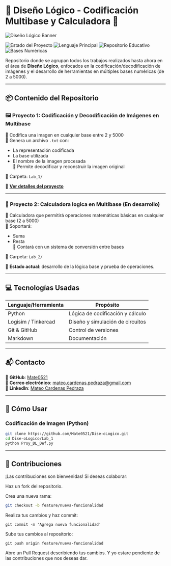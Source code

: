# 🧠 Diseño Lógico - Codificación Multibase y Calculadora 🔢  
![Diseño Lógico Banner](https://tallerelectronica.com/wp-content/uploads/2018/06/circuito-computadora-4-bits-v2.png)

![Estado del Proyecto](https://img.shields.io/badge/estado-en%20progreso-yellow)
![Lenguaje Principal](https://img.shields.io/badge/python-%2314354C.svg?logo=python&logoColor=white)
![Repositorio Educativo](https://img.shields.io/badge/educativo-sí-blue)
![Bases Numéricas](https://img.shields.io/badge/bases-2%20a%205000-orange)

Repositorio donde se agrupan todos los trabajos realizados hasta ahora en el área de **Diseño Lógico**, enfocados en la codificación/decodificación de imágenes y el desarrollo de herramientas en múltiples bases numéricas (de 2 a 5000).

---

## 📦 Contenido del Repositorio

### 🖼 Proyecto 1: Codificación y Decodificación de Imágenes en Multibase

🔹 Codifica una imagen en cualquier base entre 2 y 5000  
🔹 Genera un archivo `.txt` con:
- La representación codificada
- La base utilizada
- El nombre de la imagen procesada  
🔹 Permite decodificar y reconstruir la imagen original

📂 Carpeta: `Lab_1/`

🔗 **[Ver detalles del proyecto](Lab_1/README.md)**

---

### 🧮 Proyecto 2: Calculadora logica en Multibase (En desarrollo)

🔹 Calculadora que permitirá operaciones matemáticas básicas en cualquier base (2 a 5000)  
🔹 Soportará:
- Suma
- Resta  
🔹 Contará con un sistema de conversión entre bases  

📂 Carpeta: `Lab_2/`

🔧 **Estado actual**: desarrollo de la lógica base y prueba de operaciones.

---

## 💻 Tecnologías Usadas

| Lenguaje/Herramienta | Propósito |
|----------------------|-----------|
| Python               | Lógica de codificación y cálculo |
| Logisim / Tinkercad  | Diseño y simulación de circuitos |
| Git & GitHub         | Control de versiones |
| Markdown             | Documentación |

---

## 📬 Contacto

🔹 **GitHub**: [Mate0521](https://github.com/Mate0521)  
🔹 **Correo electrónico**: [mateo.cardenas.pedraza@gmail.com](mailto:mateo.cardenas.pedraza@gmail.com)  
🔹 **LinkedIn**: [Mateo Cardenas Pedraza](https://www.linkedin.com/in/mateo-cardenas-pedraza-428340267/)

---

## 🚀 Cómo Usar

### Codificación de Imagen (Python)

```bash
git clone https://github.com/Mate0521/Dise-oLogico.git
cd Dise-oLogico/Lab_1
python Proy_DL_Def.py
```

---

## 🤝 Contribuciones

¡Las contribuciones son bienvenidas! Si deseas colaborar:

Haz un fork del repositorio.

Crea una nueva rama:

```bash
git checkout -b feature/nueva-funcionalidad
```
Realiza tus cambios y haz commit:
```
git commit -m 'Agrega nueva funcionalidad'
```
Sube tus cambios al repositorio:
```
git push origin feature/nueva-funcionalidad
```
Abre un Pull Request describiendo tus cambios. Y yo estare pendiente de las contribuciones que nos deseas dar.


